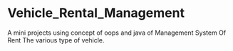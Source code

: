# Vehicle_Rental_Management
A mini projects using concept of oops and java of Management System Of Rent The various type of vehicle. 
